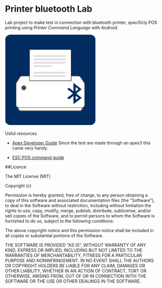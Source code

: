 Printer bluetooth Lab
===

Lab project to make test in connection with bluetooth printer, specificly POS printing using *Printer Command Language* with Android.

<img src="ic_launcher-web.png" width="300px">

Usful resources

- [Apex Developer Guide](http://www.datamax-oneil.com/do/sp/sp-sp/file.cfm/7A300007_Rev2.pdf?contentID=7122&ext=.pdf) Since the test are made through an apex3 this came very handy.

- [ESC POS command guide](http://nicholas.piasecki.name/blog/wp-content/uploads/2009/12/ESC-POS-Command-Guide.pdf)


##Licence

The MIT License (MIT)

Copyright (c) <year> <copyright holders>

Permission is hereby granted, free of charge, to any person obtaining a copy
of this software and associated documentation files (the "Software"), to deal
in the Software without restriction, including without limitation the rights
to use, copy, modify, merge, publish, distribute, sublicense, and/or sell
copies of the Software, and to permit persons to whom the Software is
furnished to do so, subject to the following conditions:

The above copyright notice and this permission notice shall be included in
all copies or substantial portions of the Software.

THE SOFTWARE IS PROVIDED "AS IS", WITHOUT WARRANTY OF ANY KIND, EXPRESS OR
IMPLIED, INCLUDING BUT NOT LIMITED TO THE WARRANTIES OF MERCHANTABILITY,
FITNESS FOR A PARTICULAR PURPOSE AND NONINFRINGEMENT. IN NO EVENT SHALL THE
AUTHORS OR COPYRIGHT HOLDERS BE LIABLE FOR ANY CLAIM, DAMAGES OR OTHER
LIABILITY, WHETHER IN AN ACTION OF CONTRACT, TORT OR OTHERWISE, ARISING FROM,
OUT OF OR IN CONNECTION WITH THE SOFTWARE OR THE USE OR OTHER DEALINGS IN
THE SOFTWARE.